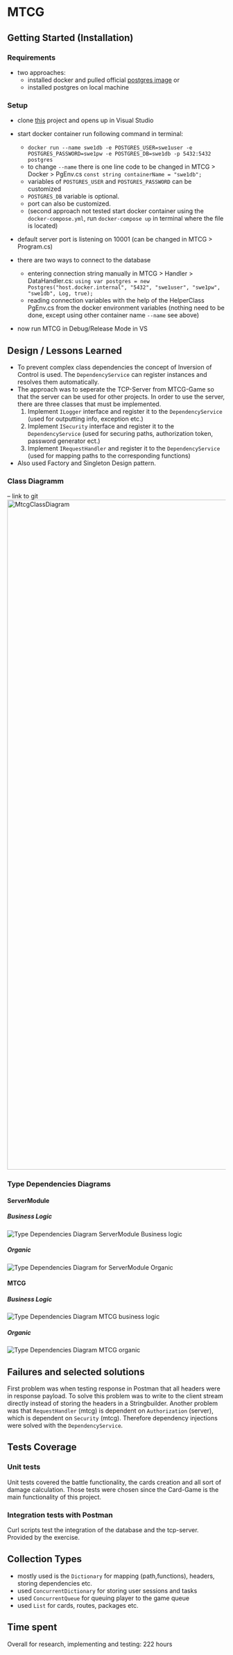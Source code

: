 # MTCG
## Getting Started (Installation)
### Requirements
- two approaches:
  - installed docker and pulled official [postgres image](https://hub.docker.com/_/postgres) or
  - installed postgres on local machine
### Setup
- clone [this](https://github.com/DaveYasuo/MTCG.git) project and opens up in Visual Studio

- start docker container run following command in terminal:   
  - `docker run --name swe1db -e POSTGRES_USER=swe1user -e POSTGRES_PASSWORD=swe1pw -e POSTGRES_DB=swe1db -p 5432:5432 postgres`
  - to change `--name` there is one line code to be changed in MTCG > Docker > PgEnv.cs `const string containerName = "swe1db";`
  - variables of `POSTGRES_USER` and `POSTGRES_PASSWORD` can be customized
  - `POSTGRES_DB` variable is optional. 
  - port can also be customized.
  - (second approach not tested start docker container using the `docker-compose.yml`, run `docker-compose up` in terminal where the file is located)
- default server port is listening on 10001 (can be changed in MTCG > Program.cs)
- there are two ways to connect to the database
  - entering connection string manually in MTCG > Handler > DataHandler.cs: `using var postgres = new Postgres("host.docker.internal", "5432", "swe1user", "swe1pw", "swe1db", Log, true);` 
  - reading connection variables with the help of the HelperClass PgEnv.cs from the docker environment variables (nothing need to be done, except using other container name `--name` see above)
- now run MTCG in Debug/Release Mode in VS

## Design / Lessons Learned
- To prevent complex class dependencies the concept of Inversion of Control is used. The `DependencyService` can register instances and resolves them automatically.
- The approach was to seperate the TCP-Server from MTCG-Game so that the server can be used for other projects. In order to use the server, there are three classes that must be implemented.
  1. Implement `ILogger` interface and register it to the `DependencyService` (used for outputting  info, exception etc.)
  2. Implement `ISecurity` interface and register it to the `DependencyService` (used for securing paths, authorization token, password generator ect.)
  3. Implement `IRequestHandler` and register it to the `DependencyService` (used for mapping paths to the corresponding functions)
- Also used Factory and Singleton Design pattern.
### Class Diagramm
– link to git <img width="1544" alt="MtcgClassDiagram" src="https://user-images.githubusercontent.com/80542481/150783275-082aa0e9-3218-4acd-82a2-8f47f3d4351f.png">
### Type Dependencies Diagrams
#### ServerModule
##### Business Logic
![Type Dependencies Diagram ServerModule Business logic](https://user-images.githubusercontent.com/80542481/150783363-739fc7b3-96a2-4f87-914f-bc15c2f73d57.png)
##### Organic
![Type Dependencies Diagram for ServerModule Organic](https://user-images.githubusercontent.com/80542481/150783368-b70068ce-e24c-44db-9717-5a0b1706538d.png)
#### MTCG
##### Business Logic
![Type Dependencies Diagram MTCG business logic](https://user-images.githubusercontent.com/80542481/150783419-9f66649e-1460-4696-aaf2-67b1dda7fb0c.png)
##### Organic
![Type Dependencies Diagram MTCG organic](https://user-images.githubusercontent.com/80542481/150783427-871ec87c-f3c6-45e4-b204-d2cf949324b4.png)
## Failures and selected solutions
First problem was when testing response in Postman that all headers were in response payload. To solve this problem was to write to the client stream directly instead of storing the headers in a Stringbuilder. Another problem was that `RequestHandler` (mtcg) is dependent on `Authorization` (server), which is dependent on `Security` (mtcg). Therefore dependency injections were solved with the `DependencyService`.
## Tests Coverage
### Unit tests
Unit tests covered the battle functionality, the cards creation and all sort of damage calculation. Those tests were chosen since the Card-Game is the main functionality of this project.
### Integration tests with Postman
Curl scripts test the integration of the database and the tcp-server. Provided by the exercise.
## Collection Types
- mostly used is the `Dictionary` for mapping (path,functions), headers, storing dependencies etc.
- used `ConcurrentDictionary` for storing user sessions and tasks
- used `ConcurrentQueue` for queuing player to the game queue
- used `List` for cards, routes, packages etc.

## Time spent
Overall for research, implementing and testing: 222 hours






